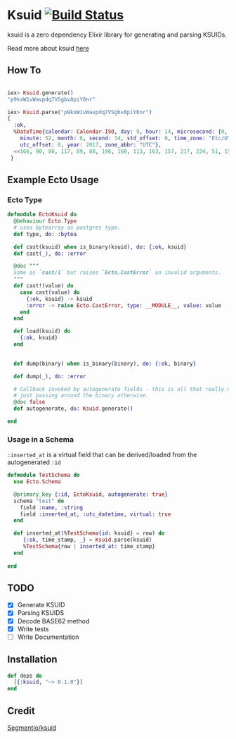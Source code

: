 # Ksuid [![Build Status](https://travis-ci.org/girishramnani/elixir-ksuid.svg?branch=master)](https://travis-ci.org/girishramnani/elixir-ksuid)

ksuid is a zero dependency Elixir library for generating and parsing KSUIDs.

Read more about ksuid [here](https://segment.com/blog/a-brief-history-of-the-uuid/)

## How To

```elixir

iex> Ksuid.generate()
"p9kxW1vWavpdq7VSgbv8piY0nr"

iex> Ksuid.parse("p9kxW1vWavpdq7VSgbv8piY0nr")
{
  :ok,
  %DateTime{calendar: Calendar.ISO, day: 9, hour: 14, microsecond: {0, 0},
    minute: 52, month: 6, second: 34, std_offset: 0, time_zone: "Etc/UTC",
    utc_offset: 0, year: 2017, zone_abbr: "UTC"},
  <<166, 90, 80, 117, 89, 88, 196, 168, 113, 163, 157, 217, 224, 51, 151, 227>>
 }

```

## Example Ecto Usage

### Ecto Type
```elixir
defmodule EctoKsuid do
  @behaviour Ecto.Type
  # uses bytearray as postgres type.
  def type, do: :bytea

  def cast(ksuid) when is_binary(ksuid), do: {:ok, ksuid}
  def cast(_), do: :error

  @doc """
  Same as `cast/1` but raises `Ecto.CastError` on invalid arguments.
  """
  def cast!(value) do
    case cast(value) do
      {:ok, ksuid} -> ksuid
      :error -> raise Ecto.CastError, type: __MODULE__, value: value
    end
  end

  def load(ksuid) do
    {:ok, ksuid}
  end

  
  def dump(binary) when is_binary(binary), do: {:ok, binary}

  def dump(_), do: :error

  # Callback invoked by autogenerate fields - this is all that really matters
  # just passing around the binary otherwise.
  @doc false
  def autogenerate, do: Ksuid.generate()

end
```

### Usage in a Schema
`:inserted_at` is a virtual field that can be derived/loaded from the autogenerated `:id`

```elixir
defmodule TestSchema do
  use Ecto.Schema

  @primary_key {:id, EctoKsuid, autogenerate: true}
  schema "test" do
    field :name, :string
    field :inserted_at, :utc_datetime, virtual: true
  end

  def inserted_at(%TestSchema{id: ksuid} = row) do
     {:ok, time_stamp, _} = Ksuid.parse(ksuid)
     %TestSchema{row | inserted_at: time_stamp}
  end
  
end
```


## TODO

- [x] Generate KSUID
- [x] Parsing KSUIDS
- [x] Decode BASE62 method
- [x] Write tests
- [ ] Write Documentation

## Installation

```elixir
def deps do
  [{:ksuid, "~> 0.1.0"}]
end
```

## Credit

[Segmentio/ksuid](https://github.com/segmentio/ksuid)
